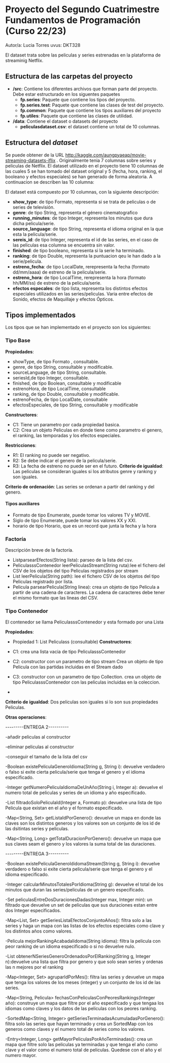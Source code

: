 # Proyecto del Segundo Cuatrimestre Fundamentos de Programación (Curso  22/23)
Autor/a: Lucia Torres   uvus: DKT328

El dataset trata sobre las peliculas y series estrenadas en la plataforma de streaminig Netflix. 


## Estructura de las carpetas del proyecto

* **/src**: Contiene los diferentes archivos que forman parte del proyecto. Debe estar estructurado en los siguentes paquetes
  * **fp.series**: Paquete que contiene los tipos del proyecto.
  * **fp.series.test**: Paquete que contiene las clases de test del proyecto.
  * **fp.common**: Paquete que contiene los tipos auxiliares del proyecto
  * **fp.utiles**:  Paquete que contiene las clases de utilidad. 
* **/data**: Contiene el dataset o datasets del proyecto
   * **peliculasdataset.csv**: el dataset contiene un total de 10 columnas. 

    
## Estructura del *dataset*

Se puede obtener de la URL http://kaggle.com/aungpyaeap/movie-streaming-datasets-iflix . Originalmente tenia 7 columnas sobre series y peliculas de Netflix. El dataset utilizado en el proyecto tiene 10 columnas de las cuales 5 se han tomado del dataset original y 5 (fecha, hora, ranking, el booleano y efectos especiales) se han generado de forma aleatoria. A continuacion se describen las 10 columna:

El dataset está compuesto por 10 columnas, con la siguiente descripción:

* **show_type**: de tipo Formato, representa si se trata de peliculas o de series de televisión.
* **genre**: de tipo String, representa el género cinematografico 
* **running_minutes**: de tipo Integer, representa los minutos que dura dicha pelicula/serie.
* **source_language**: de tipo String, representa el idioma original en la que esta la pelicula/serie.
* **sereis_id**: de tipo Integer, representa el id de las series, en el caso de las peliculas esa columna se encuentra sin valor.
* **finished**: de tipo booleano, representa si la serie ha terminado.
* **ranking**: de tipo Double, representa la puntuacion qeu le han dado a la serie/pelicula.
* **estreno_fecha**: de tipo LocalDate, rerepresenta la fecha (formato dd/mm/aaaa) de estreno de la pelicula/serie.
* **estreno_hora**: de tipo LocalTime, rerepresenta la hora (formato hh/MM/ss) de estreno de la pelicula/serie.
* **efectos especales**: de tipo lista, representa los distintos efectos especiales utilizados en las series/peliculas. Varia entre efectos de Sonido, efectos de Maquillaje y efectos Ópticos.


## Tipos implementados

Los tipos que se han implementado en el proyecto son los siguientes:

### Tipo Base

**Propiedades**:

- showType, de tipo Formato , consultable. 
- genre, de tipo String, consultable y modificable. 
- sourceLanguage, de tipo String, consultable.
- seriesId,de tipo Integer, consultable. 
- finished, de tipo Boolean, consultable y modificable
- estrenoHora, de tipo LocalTime, consultable
- ranking, de tipo Double, consultable y modificable.
- estrenoFecha, de tipo LocalDate, consultable
- efectosEspeciales, de tipo String, consultable y modificable

**Constructores**: 

- C1: Tiene un parametro por cada propiedad basica.
- C2: Crea un objeto Peliculas en donde tiene como parametro el genero, el ranking, las temporadas y los efectos especiales.

**Restricciones**:
 
- R1: El ranking no puede ser negativo.
- R2: Se debe indicar el genero de la pelicula/serie.
- R3: La fecha de estreno no puede ser en el futuro.
**Criterio de igualdad**: Las peliculas se consideran iguales si los atributos genre y ranking y son iguales.

**Criterio de ordenación**: Las series se ordenan a partir del ranking y del genero.


#### Tipos auxiliares
- Formato de tipo Enumerate, puede tomar los valores TV y MOVIE.
- Siglo de tipo Enumerate, puede tomar los valores XX y XXI.
- horario de tipo Horario, que es un record que junta la fecha y la hora

### Factoría
Descripción breve de la factoría.

- List<String>parsearEfectos(String lista): parseo de la lista del csv.
- PeliculasssContenedor leerPeliculasStream(String ruta):lee el fichero del CSV de los objetos del tipo Peliculas registrados por stream
- List<Pelicula> leerPelicula(String path): lee el fichero CSV de los objetos del tipo Peliculas registrado por lista.
- Pelicula parsearPelicula(String linea): crea un objeto de tipo Pelicula a partir de una cadena de caracteres. La cadena de caracteres debe tener el mismo formato que las lineas del CSV.

### Tipo Contenedor

El contenedor se llama PeliculasssContenedor y esta formado por una Lista 

**Propiedades**:

- Propiedad 1: List<Pelicula> Peliculass (consultable)
**Constructores**: 

- C1: crea una lista vacia de tipo PeliculasssContenedor
- C2: constructor con un parametro de tipo stream<Pelicula> Crea un objeto de tipo Pelicula con las partidas incluidas en el Stream dado
- C3: constructor con un parametro de tipo Collection<Pelicula>. crea un objeto de tipo PeliculasssContenedor con las peliculas incluidas en la coleccion.

- 
**Criterio de igualdad**: Dos peliculas son iguales si lo son sus propiedades Peliculas.


**Otras operaciones**:
 
 ---------ENTREGA 2----------
 
-añadir peliculas al constructor

-eliminar peliculas al constructor

-conseguir el tamaño de la lista del csv

-Boolean existePeliculaGeneroIdioma(String g, String i): devuelve verdadero o falso si exite cierta pelicula/serie que tenga el genero y el idioma especificado.

-Integer getNumeroPeliculaIdiomaDeUnAño(String i, Integer a): devuelve 
el numero total de peliculas y series de un idioma y año especificado.

-List<Pelicula> filtradoSoloPeliculaId(Integer a, Formato p): devuelve una lista de tipo Pelicula que existan en el año y el formato especificado.

-Map<String, Set<Integer>> getListaIdPorGenero():  devuelve un mapa en donde las claves son los distintos generos y los valores son un conjunto de los id de las dsitintas series y peliculas.

-Map<String, Long> getTotalDuracionPorGenero(): devuelve un mapa que sus claves seam el genero y los valores la suma total de las duraciones.

 ---------ENTREGA 3----------

-Boolean existePeliculaGeneroIdidomaStream(String g, String i): devuelve verdadero o falso si exite cierta pelicula/serie que tenga el genero y el idioma especificado.

-Integer calcularMinutosTotalesPorIdioma(String g): devuelve el total de los minutos que duran las series/peliculas de un genero especificado.

-Set<Pelicula> peliculasEntreDosDuracionesDadas(Integer max, Integer min): un filtrado que devuelve un set de peliculas que sus duraciones estan entre dos Integer especificados.

-Map<List<String>, Set<Integer>> getSeriesListaEfectosConjuntoAños(): filtra solo a las series y haga un mapa con las listas de los efectos especiales como clave y los distintos años como valores.

-Pelicula mejorRankingAcabadaIidoma(String idioma): filtra la pelicula con peor ranking de un idioma especificado o si no devuelve nulo.
 
-List<Pelicula> obtenerNSeriesGeneroOrdenadosPorElRanking(String g, Integer n):devuelve una lista que filtra por genero y que solo sean series y ordenas las n mejores por el ranking 

-Map<Integer, Set<Integer>> agruparIdPorMes(): filtra las series y devuelve un mapa que tenga los valores de los meses (integer) y un conjunto de los id de las series.

-Map<String, Pelicula> fechasConPeliculasConPeoresRankings(Integer año): construye un mapa que filtre por el año especificado y que tengaa los idiomas como claves y los datos de las peliculas con los  peores ranking.

-SortedMap<String, Integer> getSeriesTerminadasAcumuladasPorGenero(): filtra solo las series que hayan terminado y crea un SortedMap con los generos como claves y el numero total de series como los valores.

-Entry<Integer, Long> getMayorPeliculasPorAñoTerminadas(): crea un mapa que filtre solo las peliculas ya terminadas y que tenga el año como clave y el valor como el numero total de peliculas. Quedese con el año y el numero mayor. 

